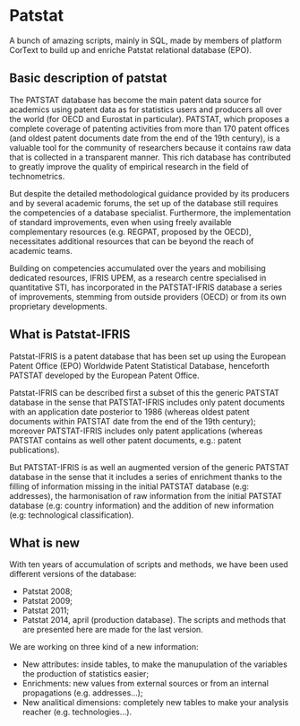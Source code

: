 # Patstat
A bunch of amazing scripts, mainly in SQL, made by members of platform CorText to build up and enriche Patstat relational database (EPO).

## Basic description of patstat
The PATSTAT database has become the main patent data source for academics using patent data as for statistics users and producers all over the world (for OECD and Eurostat in particular). PATSTAT, which proposes a complete coverage of patenting activities from more than 170 patent offices (and oldest patent documents date from the end of the 19th century), is a valuable tool for the community of researchers because it contains raw data that is collected in a transparent manner. This rich database has contributed to greatly improve the quality of empirical research in the field of technometrics. 

But despite the detailed methodological guidance provided by its producers and by several academic forums, the set up of the database still requires the competencies of a database specialist. Furthermore, the implementation of standard improvements, even when using freely available complementary resources (e.g. REGPAT, proposed by the OECD), necessitates additional resources that can be beyond the reach of academic teams.

Building on competencies accumulated over the years and mobilising dedicated resources, IFRIS UPEM, as a research centre specialised in quantitative STI, has incorporated in the PATSTAT-IFRIS database a series of improvements, stemming from outside providers (OECD) or from its own proprietary developments.

## What is Patstat-IFRIS 
Patstat-IFRIS is a patent database that has been set up using the European Patent Office (EPO) Worldwide Patent Statistical Database, henceforth PATSTAT developed by the European Patent Office.

Patstat-IFRIS can be described first a subset of this the generic PATSTAT database in the sense that PATSTAT-IFRIS includes only patent documents with an application date posterior to 1986 (whereas oldest patent documents within PATSTAT date from the end of the 19th century); moreover PATSTAT-IFRIS includes only patent applications (whereas PATSTAT contains as well other patent documents, e.g.: patent publications).

But PATSTAT-IFRIS is as well an augmented version of the generic PATSTAT database in the sense that it includes a series of enrichment thanks to the filling of information missing in the initial PATSTAT database (e.g: addresses), the harmonisation of raw information from the initial PATSTAT database (e.g: country information) and the addition of new information (e.g: technological classification).

## What is new

With ten years of accumulation of scripts and methods, we have been used different versions of the database:
* Patstat 2008; 
* Patstat 2009;
* Patstat 2011;
* Patstat 2014, april (production database).
The scripts and methods that are presented here are made for the last version.

We are working on three kind of a new information:
* New attributes: inside tables, to make the manupulation of the variables the production of statistics easier; 
* Enrichments: new values from external sources or from an internal propagations (e.g. addresses...);
* New analitical dimensions: completely new tables to make your analysis reacher (e.g. technologies...).
